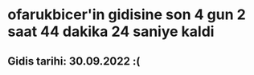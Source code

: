 # ofarukbicer'in gidisine son 4 gun 2 saat 44 dakika 24 saniye kaldi

## Gidis tarihi: 30.09.2022 :(